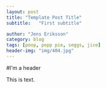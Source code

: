 ```yaml
---
layout: post
title: "Template Post Title"
subtitle:   "First subtitle"

author: "Jens Eriksson"
category: blog
tags: [poop, popp pie, seggs, jice]
header-img: "img/404.jpg"
---
```


#I'm a header

This is text.